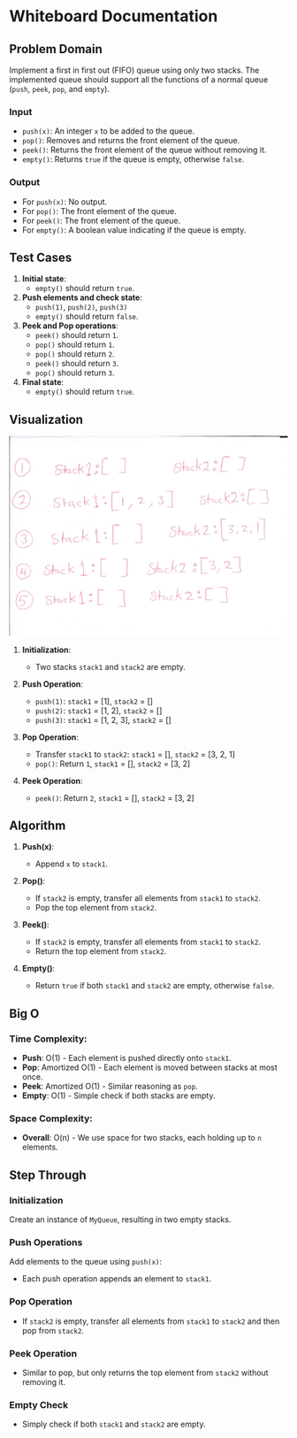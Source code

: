 # Whiteboard Documentation

## Problem Domain
Implement a first in first out (FIFO) queue using only two stacks. The implemented queue should support all the functions of a normal queue (`push`, `peek`, `pop`, and `empty`).

### Input
- `push(x)`: An integer `x` to be added to the queue.
- `pop()`: Removes and returns the front element of the queue.
- `peek()`: Returns the front element of the queue without removing it.
- `empty()`: Returns `true` if the queue is empty, otherwise `false`.

### Output
- For `push(x)`: No output.
- For `pop()`: The front element of the queue.
- For `peek()`: The front element of the queue.
- For `empty()`: A boolean value indicating if the queue is empty.

## Test Cases
1. **Initial state**:
    - `empty()` should return `true`.
2. **Push elements and check state**:
    - `push(1)`, `push(2)`, `push(3)`
    - `empty()` should return `false`.
3. **Peek and Pop operations**:
    - `peek()` should return `1`.
    - `pop()` should return `1`.
    - `pop()` should return `2`.
    - `peek()` should return `3`.
    - `pop()` should return `3`.
4. **Final state**:
    - `empty()` should return `true`.

## Visualization
![alt text](<Scan_20240627 (3).jpg>)

1. **Initialization**:
    - Two stacks `stack1` and `stack2` are empty.

2. **Push Operation**:
    - `push(1)`: `stack1` = [1], `stack2` = []
    - `push(2)`: `stack1` = [1, 2], `stack2` = []
    - `push(3)`: `stack1` = [1, 2, 3], `stack2` = []

3. **Pop Operation**:
    - Transfer `stack1` to `stack2`: `stack1` = [], `stack2` = [3, 2, 1]
    - `pop()`: Return `1`, `stack1` = [], `stack2` = [3, 2]

4. **Peek Operation**:
    - `peek()`: Return `2`, `stack1` = [], `stack2` = [3, 2]


## Algorithm
1. **Push(x)**:
    - Append `x` to `stack1`.

2. **Pop()**:
    - If `stack2` is empty, transfer all elements from `stack1` to `stack2`.
    - Pop the top element from `stack2`.

3. **Peek()**:
    - If `stack2` is empty, transfer all elements from `stack1` to `stack2`.
    - Return the top element from `stack2`.

4. **Empty()**:
    - Return `true` if both `stack1` and `stack2` are empty, otherwise `false`.

## Big O
### Time Complexity:
- **Push**: O(1) - Each element is pushed directly onto `stack1`.
- **Pop**: Amortized O(1) - Each element is moved between stacks at most once.
- **Peek**: Amortized O(1) - Similar reasoning as `pop`.
- **Empty**: O(1) - Simple check if both stacks are empty.

### Space Complexity:
- **Overall**: O(n) - We use space for two stacks, each holding up to `n` elements.


## Step Through

### Initialization
Create an instance of `MyQueue`, resulting in two empty stacks.

### Push Operations
Add elements to the queue using `push(x)`:
- Each push operation appends an element to `stack1`.

### Pop Operation
- If `stack2` is empty, transfer all elements from `stack1` to `stack2` and then pop from `stack2`.

### Peek Operation
- Similar to pop, but only returns the top element from `stack2` without removing it.

### Empty Check
- Simply check if both `stack1` and `stack2` are empty.

